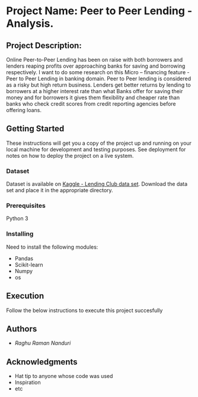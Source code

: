 # Project Name: Peer to Peer Lending - Analysis.

## Project Description: 

Online Peer-to-Peer Lending has been on raise with both borrowers and lenders reaping profits over approaching banks for saving and borrowing respectively. I want to do some research on this Micro – financing feature - Peer to Peer Lending in banking domain. Peer to Peer lending is considered as a risky but high return business. Lenders get better returns by lending to borrowers at a higher interest rate than what Banks offer for saving their money and for borrowers it gives them flexibility and cheaper rate than banks who check credit scores from credit reporting agencies before offering loans. 

## Getting Started

These instructions will get you a copy of the project up and running on your local machine for development and testing purposes. See deployment for notes on how to deploy the project on a live system.


### Dataset

Dataset is available on [Kaggle - Lending Club data set](https://www.kaggle.com/wordsforthewise/lending-club).
Download the data set and place it in the appropriate directory. 

### Prerequisites

Python 3


### Installing

Need to install the following modules:

* Pandas
* Scikit-learn
* Numpy
* os


## Execution

Follow the below instructions to execute this project succesfully


## Authors

- *Raghu Raman Nanduri* 


## Acknowledgments

* Hat tip to anyone whose code was used
* Inspiration
* etc


